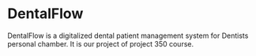# DentalFlow
DentalFlow is a digitalized dental patient management system for Dentists personal chamber. It is our project of project 350 course. 
